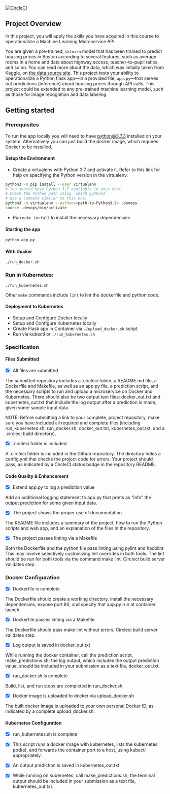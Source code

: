 [![CircleCI](https://dl.circleci.com/status-badge/img/gh/RikuVan/ml-microservice-k8s/tree/main.svg?style=svg)](https://dl.circleci.com/status-badge/redirect/gh/RikuVan/ml-microservice-k8s/tree/main)

## Project Overview

In this project, you will apply the skills you have acquired in this course to operationalize a Machine Learning Microservice API. 

You are given a pre-trained, `sklearn` model that has been trained to predict housing prices in Boston according to several features, such as average rooms in a home and data about highway access, teacher-to-pupil ratios, and so on. You can read more about the data, which was initially taken from Kaggle, on [the data source site](https://www.kaggle.com/c/boston-housing). This project tests your ability to operationalize a Python flask app—in a provided file, `app.py`—that serves out predictions (inference) about housing prices through API calls. This project could be extended to any pre-trained machine learning model, such as those for image recognition and data labeling.

## Getting started

### Prerequisites

To run the app locally you will need to have python@3.7.3 installed on your system. Alternatively you can just build the docker image, which requires Docker to be installed.

#### Setup the Environment

* Create a virtualenv with Python 3.7 and activate it. Refer to this link for help on specifying the Python version in the virtualenv. 
```bash
python3 -m pip install --user virtualenv
# You should have Python 3.7 available in your host. 
# Check the Python path using `which python3`
# Use a command similar to this one:
python3 -m virtualenv --python=<path-to-Python3.7> .devops
source .devops/bin/activate
```
* Run `make install` to install the necessary dependencies

#### Starting the app

```bash
python app.py

```

#### With Docker

```
./run_docker.sh
```

### Run in Kubernetes:

```
./run_kubernetes.sh
```

Other `make` commands include `lint` to lint the dockerfile and python code.

#### Deployment to Kubernetes


* Setup and Configure Docker locally
* Setup and Configure Kubernetes locally
* Create Flask app in Container via `./upload_docker.sh` script
* Run via kubectl or `./run_kubernetes.sh`


### Specification

#### Files Submitted

- [x] All files are submitted

The submitted repository includes a .circleci folder, a README.md file, a Dockerfile and Makefile, as well as an app.py file, a prediction script, and the necessary scripts to run and upload a microservice on Docker and Kubernetes.
There should also be two output text files: docker_out.txt and kubernetes_out.txt that include the log output after a prediction is made, given some sample input data.

NOTE: Before submitting a link to your complete, project repository, make sure you have included all required and complete files (including run_kubernetes.sh, run_docker.sh, docker_out.txt, kubernetes_out.txt, and a .circleci build directory).

- [x] .circleci folder is included

A .circleci folder is included in the Github repository. The directory holds a config.yml that checks the project code for errors. Your project should pass, as indicated by a CircleCI status badge in the repository README.

#### Code Quality & Enhancement

- [x] Extend app.py to log a prediction value

Add an additional logging statement to app.py that prints as “info” the output prediction for some given input data.

- [x] The project shows the proper use of documentation

The README file includes a summary of the project, how to run the Python scripts and web app, and an explanation of the files in the repository.

- [x] The project passes linting via a Makefile

Both the Dockerfile and the python file pass linting using pylint and hadolint. This may involve selectively customizing lint overrides in both tools. The lint should be run for both tools via the command make lint. Circleci build server validates step.

### Docker Configuration

 - [x] Dockerfile is complete

The Dockerfile should create a working directory, install the necessary dependencies, expose port 80, and specify that app.py run at container launch.

 - [x] Dockerfile passes linting via a Makefile

The Dockerfile should pass make lint without errors. Circleci build server validates step.

 - [x] Log output is saved in docker_out.txt

While running the docker container, call the prediction script, make_predictions.sh; the log output, which includes the output prediction value, should be included in your submission as a text file, docker_out.txt.

 - [x] run_docker.sh is complete

Build, list, and run steps are completed in run_docker.sh.

 - [x] Docker image is uploaded to docker via upload_docker.sh

The built docker image is uploaded to your own personal Docker ID, as indicated by a complete upload_docker.sh.

#### Kubernetes Configuration

- [x] run_kubernetes.sh is complete

- [x] This script runs a docker image with kubernetes, lists the kubernetes pod(s), and forwards the container port to a host, using kubectl appropriately.

- [x] An output prediction is saved in kubernetes_out.txt

- [x] While running on kubernetes, call make_predictions.sh; the terminal output should be included in your submission as a text file, kubernetes_out.txt.